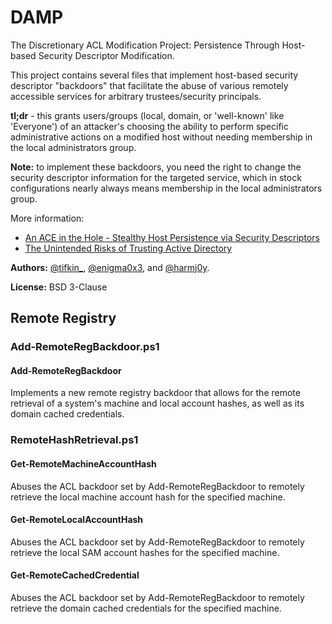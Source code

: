 # DAMP
The Discretionary ACL Modification Project: Persistence Through Host-based Security Descriptor Modification.

This project contains several files that implement host-based security descriptor "backdoors" that facilitate the abuse of various remotely accessible services for arbitrary trustees/security principals.

__tl;dr__ - this grants users/groups (local, domain, or 'well-known' like 'Everyone') of an attacker's choosing the ability to perform specific administrative actions on a modified host without needing membership in the local administrators group.

__Note:__ to implement these backdoors, you need the right to change the security descriptor information for the targeted service, which in stock configurations nearly always means membership in the local administrators group.

More information:

* [An ACE in the Hole - Stealthy Host Persistence via Security Descriptors](https://www.slideshare.net/harmj0y/an-ace-in-the-hole-stealthy-host-persistence-via-security-descriptors)
* [The Unintended Risks of Trusting Active Directory ](https://www.slideshare.net/harmj0y/the-unintended-risks-of-trusting-active-directory)

__Authors:__ [@tifkin_](https://twitter.com/tifkin\_), [@enigma0x3](https://twitter.com/enigma0x3), and [@harmj0y](https://twitter.com/harmj0y).

__License:__ BSD 3-Clause

## Remote Registry

### Add-RemoteRegBackdoor.ps1

#### Add-RemoteRegBackdoor

Implements a new remote registry backdoor that allows for the remote retrieval of a system's machine and local account hashes, as well as its domain cached credentials.

### RemoteHashRetrieval.ps1

#### Get-RemoteMachineAccountHash

Abuses the ACL backdoor set by Add-RemoteRegBackdoor to remotely retrieve the local machine account hash for the specified machine.

#### Get-RemoteLocalAccountHash

Abuses the ACL backdoor set by Add-RemoteRegBackdoor to remotely retrieve the local SAM account hashes for the specified machine.

#### Get-RemoteCachedCredential

Abuses the ACL backdoor set by Add-RemoteRegBackdoor to remotely retrieve the domain cached credentials for the specified machine.
